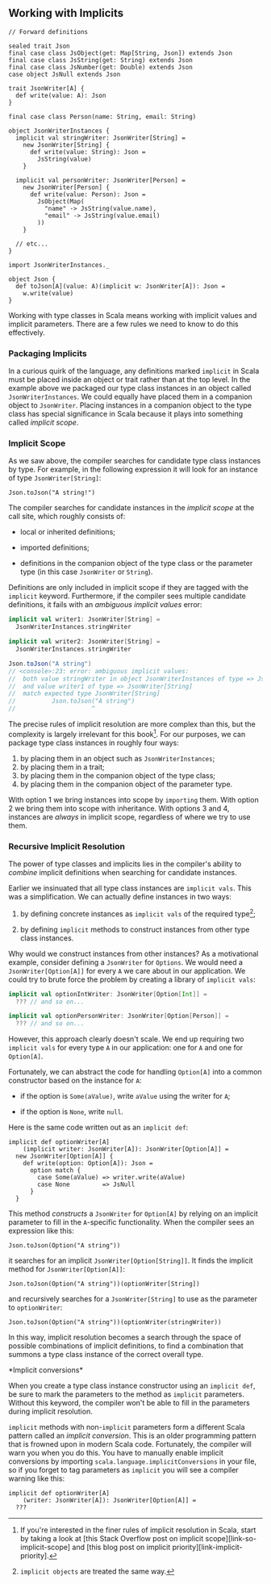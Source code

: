 ## Working with Implicits

```tut:book:invisible
// Forward definitions

sealed trait Json
final case class JsObject(get: Map[String, Json]) extends Json
final case class JsString(get: String) extends Json
final case class JsNumber(get: Double) extends Json
case object JsNull extends Json

trait JsonWriter[A] {
  def write(value: A): Json
}

final case class Person(name: String, email: String)

object JsonWriterInstances {
  implicit val stringWriter: JsonWriter[String] =
    new JsonWriter[String] {
      def write(value: String): Json =
        JsString(value)
    }

  implicit val personWriter: JsonWriter[Person] =
    new JsonWriter[Person] {
      def write(value: Person): Json =
        JsObject(Map(
          "name" -> JsString(value.name),
          "email" -> JsString(value.email)
        ))
    }

  // etc...
}

import JsonWriterInstances._

object Json {
  def toJson[A](value: A)(implicit w: JsonWriter[A]): Json =
    w.write(value)
}
```

Working with type classes in Scala means
working with implicit values and implicit parameters.
There are a few rules we need to know to do this effectively.

### Packaging Implicits

In a curious quirk of the language,
any definitions marked `implicit` in Scala must be placed
inside an object or trait rather than at the top level.
In the example above we packaged our type class instances
in an object called `JsonWriterInstances`.
We could equally have placed them
in a companion object to `JsonWriter`.
Placing instances in a companion object
to the type class has special significance in Scala
because it plays into something called *implicit scope*.

### Implicit Scope

As we saw above, the compiler searches
for candidate type class instances by type.
For example, in the following expression
it will look for an instance of type
`JsonWriter[String]`:

```tut:book:silent
Json.toJson("A string!")
```

The compiler searches for candidate instances
in the *implicit scope* at the call site,
which roughly consists of:

- local or inherited definitions;

- imported definitions;

- definitions in the companion object
  of the type class or the parameter type
  (in this case `JsonWriter` or `String`).

Definitions are only included in implicit scope
if they are tagged with the `implicit` keyword.
Furthermore, if the compiler sees multiple candidate definitions,
it fails with an *ambiguous implicit values* error:

```scala
implicit val writer1: JsonWriter[String] =
  JsonWriterInstances.stringWriter

implicit val writer2: JsonWriter[String] =
  JsonWriterInstances.stringWriter

Json.toJson("A string")
// <console>:23: error: ambiguous implicit values:
//  both value stringWriter in object JsonWriterInstances of type => JsonWriter[String]
//  and value writer1 of type => JsonWriter[String]
//  match expected type JsonWriter[String]
//          Json.toJson("A string")
//                     ^
```

The precise rules of implicit resolution are more complex than this,
but the complexity is largely irrelevant for this book[^implicit-search].
For our purposes, we can package type class instances in roughly four ways:

1. by placing them in an object such as `JsonWriterInstances`;
2. by placing them in a trait;
3. by placing them in the companion object of the type class;
4. by placing them in the companion object of the parameter type.

With option 1 we bring instances into scope by `importing` them.
With option 2 we bring them into scope with inheritance.
With options 3 and 4, instances are *always* in implicit scope,
regardless of where we try to use them.

[^implicit-search]: If you're interested in the finer rules of implicit resolution in Scala,
start by taking a look at [this Stack Overflow post on implicit scope][link-so-implicit-scope]
and [this blog post on implicit priority][link-implicit-priority].

### Recursive Implicit Resolution

The power of type classes and implicits lies in
the compiler's ability to *combine* implicit definitions
when searching for candidate instances.

Earlier we insinuated that all type class instances
are `implicit vals`. This was a simplification.
We can actually define instances in two ways:

1. by defining concrete instances as
   `implicit vals` of the required type[^implicit-objects];

2. by defining `implicit` methods to
   construct instances from other type class instances.

[^implicit-objects]: `implicit objects` are treated the same way.

Why would we construct instances from other instances?
As a motivational example,
consider defining a `JsonWriter` for `Options`.
We would need a `JsonWriter[Option[A]]`
for every `A` we care about in our application.
We could try to brute force the problem by creating
a library of `implicit vals`:

```scala
implicit val optionIntWriter: JsonWriter[Option[Int]] =
  ??? // and so on...

implicit val optionPersonWriter: JsonWriter[Option[Person]] =
  ??? // and so on...
```

However, this approach clearly doesn't scale.
We end up requiring two `implicit vals`
for every type `A` in our application:
one for `A` and one for `Option[A]`.

Fortunately, we can abstract the code for handling `Option[A]`
into a common constructor based on the instance for `A`:

- if the option is `Some(aValue)`,
  write `aValue` using the writer for `A`;

- if the option is `None`, write `null`.

Here is the same code written out as an `implicit def`:

```tut:book:silent
implicit def optionWriter[A]
    (implicit writer: JsonWriter[A]): JsonWriter[Option[A]] =
  new JsonWriter[Option[A]] {
    def write(option: Option[A]): Json =
      option match {
        case Some(aValue) => writer.write(aValue)
        case None         => JsNull
      }
  }
```

This method *constructs* a `JsonWriter` for `Option[A]` by
relying on an implicit parameter to
fill in the `A`-specific functionality.
When the compiler sees an expression like this:

```tut:book:silent
Json.toJson(Option("A string"))
```

it searches for an implicit `JsonWriter[Option[String]]`.
It finds the implicit method for `JsonWriter[Option[A]]`:

```tut:book:silent
Json.toJson(Option("A string"))(optionWriter[String])
```

and recursively searches for a `JsonWriter[String]`
to use as the parameter to `optionWriter`:

```tut:book:silent
Json.toJson(Option("A string"))(optionWriter(stringWriter))
```

In this way, implicit resolution becomes
a search through the space of possible combinations
of implicit definitions, to find
a combination that summons a type class instance
of the correct overall type.

<div class="callout callout-warning">
*Implicit conversions*

When you create a type class instance constructor
using an `implicit def`,
be sure to mark the parameters to the method
as `implicit` parameters.
Without this keyword, the compiler won't be able to
fill in the parameters during implicit resolution.

`implicit` methods with non-`implicit` parameters
form a different Scala pattern called an *implicit conversion*.
This is an older programming pattern
that is frowned upon in modern Scala code.
Fortunately, the compiler will warn you when you do this.
You have to manually enable implicit conversions
by importing `scala.language.implicitConversions` in your file,
so if you forget to tag parameters as `implicit`
you will see a compiler warning like this:

```tut:book:fail
implicit def optionWriter[A]
    (writer: JsonWriter[A]): JsonWriter[Option[A]] =
  ???
```
</div>
